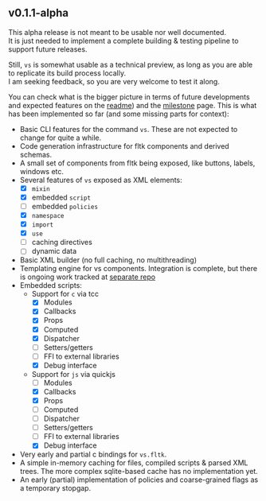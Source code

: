 ## v0.1.1-alpha

This alpha release is not meant to be usable nor well documented.  
It is just needed to implement a complete building & testing pipeline to support future releases.  

Still, `vs` is somewhat usable as a technical preview, as long as you are able to replicate its build process locally.  
I am seeking feedback, so you are very welcome to test it along.

You can check what is the bigger picture in terms of future developments and expected features on the [readme](./README.md)) and the [milestone](./docs/milestones.md) page.
This is what has been implemented so far (and some missing parts for context):

- Basic CLI features for the command `vs`. These are not expected to change for quite a while.
- Code generation infrastructure for fltk components and derived schemas.
- A small set of components from fltk being exposed, like buttons, labels, windows etc.
- Several features of `vs` exposed as XML elements:
    - [x] `mixin`
    - [x] embedded `script`
    - [ ] embedded `policies`
    - [x] `namespace`
    - [x] `import`
    - [x] `use`
    - [ ] caching directives
    - [ ] dynamic data
- Basic XML builder (no full caching, no multithreading)
- Templating engine for vs components. Integration is complete, but there is ongoing work tracked at [separate repo](https://github.com/KaruroChori/vs-templ)
- Embedded scripts:
    - Support for `c` via tcc
        - [x] Modules
        - [x] Callbacks
        - [x] Props
        - [x] Computed
        - [x] Dispatcher
        - [ ] Setters/getters
        - [ ] FFI to external libraries
        - [x] Debug interface
    - Support for `js` via quickjs
        - [ ] Modules
        - [x] Callbacks
        - [x] Props
        - [ ] Computed
        - [ ] Dispatcher
        - [ ] Setters/getters
        - [ ] FFI to external libraries
        - [x] Debug interface
- Very early and partial c bindings for `vs.fltk`.
- A simple in-memory caching for files, compiled scripts & parsed XML trees. The more complex sqlite-based cache has no implementation yet.
- An early (partial) implementation of policies and coarse-grained flags as a temporary stopgap.
